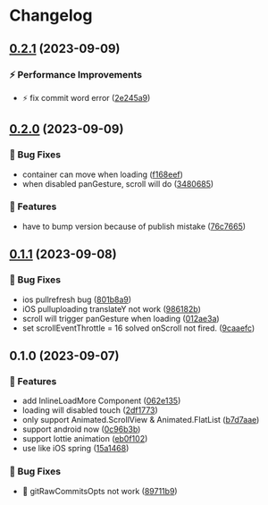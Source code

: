 # Changelog

## [0.2.1](https://github.com/little-buddy/react-native-mr-pullrefresh/compare/v0.2.0...v0.2.1) (2023-09-09)


### ⚡ Performance Improvements

* ⚡️ fix commit word error ([2e245a9](https://github.com/little-buddy/react-native-mr-pullrefresh/commit/2e245a902f61c08e6e416e4f100cee9991a6319c))

## [0.2.0](https://github.com/little-buddy/react-native-mr-pullrefresh/compare/v0.1.1...v0.2.0) (2023-09-09)


### 🐛 Bug Fixes

* container can move when loading ([f168eef](https://github.com/little-buddy/react-native-mr-pullrefresh/commit/f168eefd2992019ebacfc24f243ab9265f90854f))
* when disabled panGesture, scroll will do ([3480685](https://github.com/little-buddy/react-native-mr-pullrefresh/commit/3480685e6a74ab23b08f08d9e55a99dbff1b4fe9))


### 🎸 Features

* have to bump version because of publish mistake ([76c7665](https://github.com/little-buddy/react-native-mr-pullrefresh/commit/76c76650bbb0f981a61a87a8884a0c914279dabe))

## [0.1.1](https://github.com/little-buddy/react-native-mr-pullrefresh/compare/v0.1.0...v0.1.1) (2023-09-08)


### 🐛 Bug Fixes

* ios pullrefresh bug ([801b8a9](https://github.com/little-buddy/react-native-mr-pullrefresh/commit/801b8a9a67618532f01e63ff00e3e9d766a39295))
* iOS pulluploading translateY not work ([986182b](https://github.com/little-buddy/react-native-mr-pullrefresh/commit/986182b13b9d77ad91c5379be9cf47ef08bd5fe9))
* scroll will trigger panGesture when loading ([012ae3a](https://github.com/little-buddy/react-native-mr-pullrefresh/commit/012ae3a652c4d5f57a2bd14c2a834e538cd400fe))
* set scrollEventThrottle = 16 solved onScroll not fired. ([9caaefc](https://github.com/little-buddy/react-native-mr-pullrefresh/commit/9caaefc6e2069ff74b3c9ac2232fbcc3603df57f))

## 0.1.0 (2023-09-07)


### 🎸 Features

* add InlineLoadMore Component ([062e135](https://github.com/little-buddy/react-native-mr-pullrefresh/commit/062e135414a3691bf81696ae9e838ee139520a58))
* loading will disabled touch ([2df1773](https://github.com/little-buddy/react-native-mr-pullrefresh/commit/2df17736f5ead3a8534cfcfe6b5064b19c481c19))
* only support Animated.ScrollView & Animated.FlatList ([b7d7aae](https://github.com/little-buddy/react-native-mr-pullrefresh/commit/b7d7aae44591a4a800ebce13814eaabd964674c0))
* support android now ([0c96b3b](https://github.com/little-buddy/react-native-mr-pullrefresh/commit/0c96b3be5fbca491296b707b4c205dca1feda4f6))
* support lottie animation ([eb0f102](https://github.com/little-buddy/react-native-mr-pullrefresh/commit/eb0f10216dde0ed997f700c4658d83d4fe4158ba))
* use like iOS spring ([15a1468](https://github.com/little-buddy/react-native-mr-pullrefresh/commit/15a1468dbec1756171cee6f4e86be6c84d026c51))


### 🐛 Bug Fixes

* 🐛 gitRawCommitsOpts not work ([89711b9](https://github.com/little-buddy/react-native-mr-pullrefresh/commit/89711b9006866bd2c5c4dd7ed3d96235a54a5c8f))